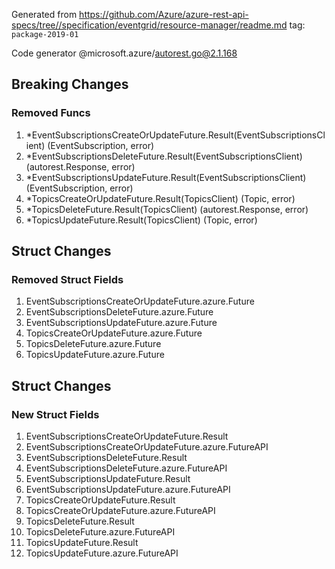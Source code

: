 Generated from https://github.com/Azure/azure-rest-api-specs/tree//specification/eventgrid/resource-manager/readme.md tag: `package-2019-01`

Code generator @microsoft.azure/autorest.go@2.1.168

## Breaking Changes

### Removed Funcs

1. *EventSubscriptionsCreateOrUpdateFuture.Result(EventSubscriptionsClient) (EventSubscription, error)
1. *EventSubscriptionsDeleteFuture.Result(EventSubscriptionsClient) (autorest.Response, error)
1. *EventSubscriptionsUpdateFuture.Result(EventSubscriptionsClient) (EventSubscription, error)
1. *TopicsCreateOrUpdateFuture.Result(TopicsClient) (Topic, error)
1. *TopicsDeleteFuture.Result(TopicsClient) (autorest.Response, error)
1. *TopicsUpdateFuture.Result(TopicsClient) (Topic, error)

## Struct Changes

### Removed Struct Fields

1. EventSubscriptionsCreateOrUpdateFuture.azure.Future
1. EventSubscriptionsDeleteFuture.azure.Future
1. EventSubscriptionsUpdateFuture.azure.Future
1. TopicsCreateOrUpdateFuture.azure.Future
1. TopicsDeleteFuture.azure.Future
1. TopicsUpdateFuture.azure.Future

## Struct Changes

### New Struct Fields

1. EventSubscriptionsCreateOrUpdateFuture.Result
1. EventSubscriptionsCreateOrUpdateFuture.azure.FutureAPI
1. EventSubscriptionsDeleteFuture.Result
1. EventSubscriptionsDeleteFuture.azure.FutureAPI
1. EventSubscriptionsUpdateFuture.Result
1. EventSubscriptionsUpdateFuture.azure.FutureAPI
1. TopicsCreateOrUpdateFuture.Result
1. TopicsCreateOrUpdateFuture.azure.FutureAPI
1. TopicsDeleteFuture.Result
1. TopicsDeleteFuture.azure.FutureAPI
1. TopicsUpdateFuture.Result
1. TopicsUpdateFuture.azure.FutureAPI
